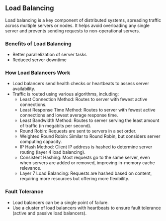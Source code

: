 ## Load Balancing

Load balancing is a key component of distributed systems, spreading traffic across multiple servers or nodes. It helps avoid overloading any single server and prevents sending requests to non-operational servers.

### Benefits of Load Balancing

- Better parallelization of server tasks
- Reduced server downtime

### How Load Balancers Work

- Load balancers send health checks or heartbeats to assess server availability.
- Traffic is routed using various algorithms, including:
  - Least Connection Method: Routes to server with fewest active connections.
  - Least Response Time Method: Routes to server with fewest active connections and lowest average response time.
  - Least Bandwidth Method: Routes to server serving the least amount of traffic (in megabits per second).
  - Round Robin: Requests are sent to servers in a set order.
  - Weighted Round Robin: Similar to Round Robin, but considers server computing capacity.
  - IP Hash Method: Client IP address is hashed to determine server routing (layer 4 load balancing).
  - Consistent Hashing: Most requests go to the same server, even when servers are added or removed, improving in-memory cache relevance.
  - Layer 7 Load Balancing: Requests are hashed based on content, requiring more resources but offering more flexibility.

### Fault Tolerance

- Load balancers can be a single point of failure.
- Use a cluster of load balancers with heartbeats to ensure fault tolerance (active and passive load balancers).
